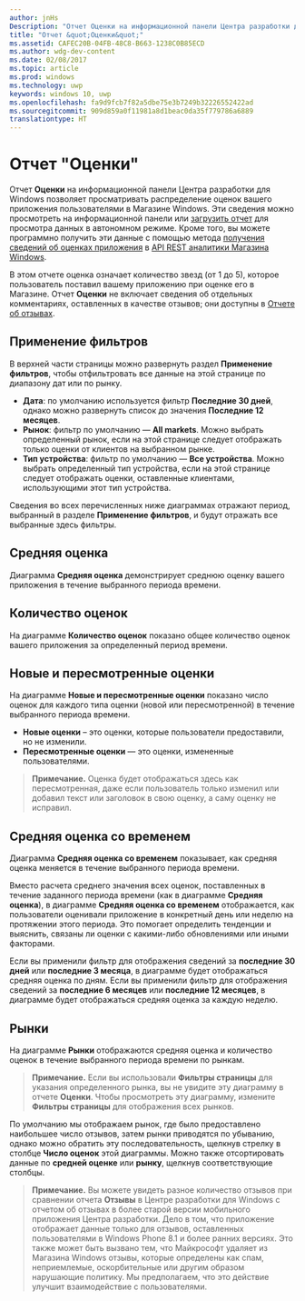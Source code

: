 ```yaml
---
author: jnHs
Description: "Отчет Оценки на информационной панели Центра разработки для Windows позволяет просматривать распределение оценок вашего приложения пользователями в Магазине Windows."
title: "Отчет &quot;Оценки&quot;"
ms.assetid: CAFEC20B-04FB-48C8-B663-1238C0B85ECD
ms.author: wdg-dev-content
ms.date: 02/08/2017
ms.topic: article
ms.prod: windows
ms.technology: uwp
keywords: windows 10, uwp
ms.openlocfilehash: fa9d9fcb7f82a5dbe75e3b7249b32226552422ad
ms.sourcegitcommit: 909d859a0f11981a8d1beac0da35f779786a6889
translationtype: HT
---
```

# <a name="ratings-report"></a>Отчет "Оценки"


Отчет **Оценки** на информационной панели Центра разработки для Windows позволяет просматривать распределение оценок вашего приложения пользователями в Магазине Windows. Эти сведения можно просмотреть на информационной панели или [загрузить отчет](download-analytic-reports.md) для просмотра данных в автономном режиме. Кроме того, вы можете программно получить эти данные с помощью метода [получения сведений об оценках приложения](../monetize/get-app-ratings.md) в [API REST аналитики Магазина Windows](../monetize/access-analytics-data-using-windows-store-services.md).

В этом отчете оценка означает количество звезд (от 1 до 5), которое пользователь поставил вашему приложению при оценке его в Магазине. Отчет **Оценки** не включает сведения об отдельных комментариях, оставленных в качестве отзывов; они доступны в [Отчете об отзывах](reviews-report.md).

## <a name="apply-filters"></a>Применение фильтров


В верхней части страницы можно развернуть раздел **Применение фильтров**, чтобы отфильтровать все данные на этой странице по диапазону дат или по рынку.

-   **Дата**: по умолчанию используется фильтр **Последние 30 дней**, однако можно развернуть список до значения **Последние 12 месяцев**.
-   **Рынок**: фильтр по умолчанию — **All markets**. Можно выбрать определенный рынок, если на этой странице следует отображать только оценки от клиентов на выбранном рынке.
-   **Тип устройства**: фильтр по умолчанию — **Все устройства**. Можно выбрать определенный тип устройства, если на этой странице следует отображать оценки, оставленные клиентами, использующими этот тип устройства.

Сведения во всех перечисленных ниже диаграммах отражают период, выбранный в разделе **Применение фильтров**, и будут отражать все выбранные здесь фильтры.

## <a name="average-rating"></a>Средняя оценка


Диаграмма **Средняя оценка** демонстрирует среднюю оценку вашего приложения в течение выбранного периода времени.

## <a name="number-of-ratings"></a>Количество оценок


На диаграмме **Количество оценок** показано общее количество оценок вашего приложения за определенный период времени.

## <a name="new-and-revised-ratings"></a>Новые и пересмотренные оценки


На диаграмме **Новые и пересмотренные оценки** показано число оценок для каждого типа оценки (новой или пересмотренной) в течение выбранного периода времени.

-   **Новые оценки** – это оценки, которые пользователи предоставили, но не изменили.
-   **Пересмотренные оценки** — это оценки, измененные пользователями.

>**Примечание.** Оценка будет отображаться здесь как пересмотренная, даже если пользователь только изменил или добавил текст или заголовок в свою оценку, а саму оценку не исправил.

## <a name="average-rating-over-time"></a>Средняя оценка со временем


Диаграмма **Средняя оценка со временем** показывает, как средняя оценка меняется в течение выбранного периода времени.

Вместо расчета среднего значения всех оценок, поставленных в течение заданного периода времени (как в диаграмме **Средняя оценка**), в диаграмме **Средняя оценка со временем** отображается, как пользователи оценивали приложение в конкретный день или неделю на протяжении этого периода. Это помогает определить тенденции и выяснить, связаны ли оценки с какими-либо обновлениями или иными факторами.

Если вы применили фильтр для отображения сведений за **последние 30 дней** или **последние 3 месяца**, в диаграмме будет отображаться средняя оценка по дням. Если вы применили фильтр для отображения сведений за **последние 6 месяцев** или **последние 12 месяцев**, в диаграмме будет отображаться средняя оценка за каждую неделю.

## <a name="markets"></a>Рынки


На диаграмме **Рынки** отображаются средняя оценка и количество оценок в течение выбранного периода времени по рынкам.

> **Примечание.** Если вы использовали **Фильтры страницы** для указания определенного рынка, вы не увидите эту диаграмму в отчете **Оценки**. Чтобы просмотреть эту диаграмму, измените **Фильтры страницы** для отображения всех рынков.

По умолчанию мы отображаем рынок, где было предоставлено наибольшее число отзывов, затем рынки приводятся по убыванию, однако можно обратить эту последовательность, щелкнув стрелку в столбце **Число оценок** этой диаграммы. Можно также отсортировать данные по **средней оценке** или **рынку**, щелкнув соответствующие столбцы.

> **Примечание.** Вы можете увидеть разное количество отзывов при сравнении отчета **Отзывы** в Центре разработки для Windows с отчетом об отзывах в более старой версии мобильного приложения Центра разработки. Дело в том, что приложение отображает данные только для отзывов, оставленных пользователями в Windows Phone 8.1 и более ранних версиях. Это также может быть вызвано тем, что Майкрософт удаляет из Магазина Windows отзывы, которые определены как спам, неприемлемые, оскорбительные или другим образом нарушающие политику. Мы предполагаем, что это действие улучшит взаимодействие с пользователями.

 

 
